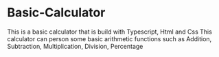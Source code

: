 # Basic-Calculator
This is a basic calculator that is build with Typescript, Html and Css
This calculator can person some basic arithmetic functions such as Addition, Subtraction, Multiplication, Division, Percentage
